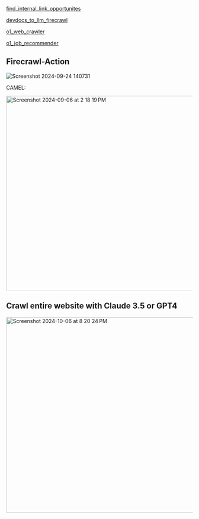 [find_internal_link_opportunites](https://github.com/mendableai/firecrawl/blob/main/examples/find_internal_link_opportunites/find_internal_link_opportunites.ipynb)

[devdocs_to_llm_firecrawl](https://github.com/alexfazio/devdocs-to-llm/blob/main/devdocs_to_llm_firecrawl.ipynb)

[o1_web_crawler](https://github.com/mendableai/firecrawl/blob/main/examples/o1_web_crawler%20/o1_web_crawler.py)

[o1_job_recommender](https://github.com/mendableai/firecrawl/blob/main/examples/o1_job_recommender/o1_job_recommender.py)

## Firecrawl-Action

![Screenshot 2024-09-24 140731](https://github.com/user-attachments/assets/3384bb03-dd35-46ba-832c-35ccb89a5bc6)


CAMEL:

<img width="524" alt="Screenshot 2024-09-06 at 2 18 19 PM" src="https://github.com/user-attachments/assets/405c5fe9-9f07-4e9a-b4a4-ff9a9e2a1b7d">


## Crawl entire website with Claude 3.5 or GPT4

<img width="527" alt="Screenshot 2024-10-06 at 8 20 24 PM" src="https://github.com/user-attachments/assets/399736e5-b9ab-4215-bef5-bb19665c6a01">

